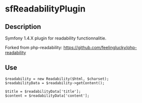 sfReadabilityPlugin
===================

Description
-----------
Symfony 1.4.X plugin for readability functionnalitie.

Forked from php-readability: https://github.com/feelinglucky/php-readability

Use
---

    $readability = new Readability($html, $charset);
    $readabilityData = $readability->getContent();

    $title = $readabilityData['title'];
    $content = $readabilityData['content'];